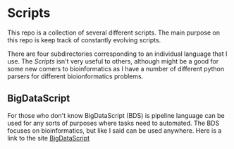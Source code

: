 # Scripts

This repo is a collection of several different scripts. The main purpose on this repo is keep track of constantly 
evolving scripts. 

There are four subdirectories corresponding to an individual language that I use. The _Scripts_ isn't very useful to
others, although might be a good for some new comers to bioinformatics as I have a number of different python parsers
for different bioionformatics problems.

## BigDataScript

For those who don't know BigDataScript (BDS) is pipeline language can be used for any sorts of purposes where tasks need to
automated. The BDS focuses on bioinformatics, but like I said can be used anywhere. Here is a link to the site
[BigDataScript](http://pcingola.github.io/BigDataScript/)
